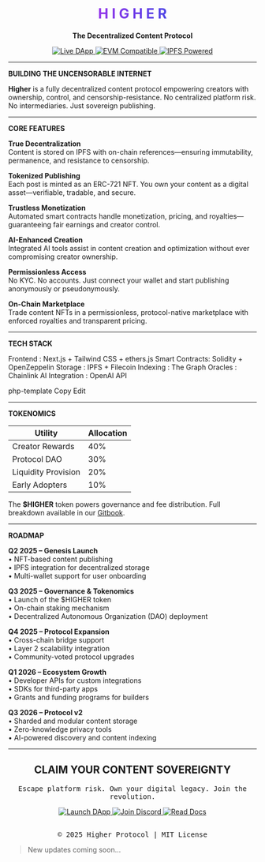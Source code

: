 <div align="center">
  <h1>
    <span style="background: linear-gradient(90deg, #9333EA 0%, #4F46E5 100%); -webkit-background-clip: text; -webkit-text-fill-color: transparent;">H I G H E R</span>
  </h1>

  <p><strong>The Decentralized Content Protocol</strong></p>

  <div>
    <a href="https://higher-woad.vercel.app/" target="_blank">
      <img src="https://img.shields.io/badge/DAPP-5D3FD3?style=for-the-badge&logo=ethereum&logoColor=white" alt="Live DApp" />
    </a>
    <a href="https://higher-woad.vercel.app/" target="_blank">
      <img src="https://img.shields.io/badge/EVM_COMPATIBLE-6366F1?style=for-the-badge&logo=ethereum&logoColor=white" alt="EVM Compatible" />
    </a>
    <a href="https://higher-woad.vercel.app/" target="_blank">
      <img src="https://img.shields.io/badge/IPFS_POWERED-22C55E?style=for-the-badge&logo=ipfs&logoColor=white" alt="IPFS Powered" />
    </a>
  </div>
</div>

---

<strong>BUILDING THE UNCENSORABLE INTERNET</strong>

<strong>Higher</strong> is a fully decentralized content protocol empowering creators with ownership, control, and censorship-resistance. No centralized platform risk. No intermediaries. Just sovereign publishing.

---

<strong>CORE FEATURES</strong>

<strong>True Decentralization</strong>  
Content is stored on IPFS with on-chain references—ensuring immutability, permanence, and resistance to censorship.

<strong>Tokenized Publishing</strong>  
Each post is minted as an ERC-721 NFT. You own your content as a digital asset—verifiable, tradable, and secure.

<strong>Trustless Monetization</strong>  
Automated smart contracts handle monetization, pricing, and royalties—guaranteeing fair earnings and creator control.

<strong>AI-Enhanced Creation</strong>  
Integrated AI tools assist in content creation and optimization without ever compromising creator ownership.

<strong>Permissionless Access</strong>  
No KYC. No accounts. Just connect your wallet and start publishing anonymously or pseudonymously.

<strong>On-Chain Marketplace</strong>  
Trade content NFTs in a permissionless, protocol-native marketplace with enforced royalties and transparent pricing.

---

<strong>TECH STACK</strong>

Frontend : Next.js + Tailwind CSS + ethers.js
Smart Contracts: Solidity + OpenZeppelin
Storage : IPFS + Filecoin
Indexing : The Graph
Oracles : Chainlink
AI Integration : OpenAI API

php-template
Copy
Edit

---

<strong>TOKENOMICS</strong>

| <strong>Utility</strong>            | <strong>Allocation</strong> |
|------------------------------------|-----------------------------|
| Creator Rewards                    | 40%                         |
| Protocol DAO                       | 30%                         |
| Liquidity Provision                | 20%                         |
| Early Adopters                     | 10%                         |

The <strong>$HIGHER</strong> token powers governance and fee distribution. Full breakdown available in our [Gitbook](https://example.com).

---

<strong>ROADMAP</strong>

<strong>Q2 2025 – Genesis Launch</strong>  
• NFT-based content publishing  
• IPFS integration for decentralized storage  
• Multi-wallet support for user onboarding

<strong>Q3 2025 – Governance & Tokenomics</strong>  
• Launch of the $HIGHER token  
• On-chain staking mechanism  
• Decentralized Autonomous Organization (DAO) deployment

<strong>Q4 2025 – Protocol Expansion</strong>  
• Cross-chain bridge support  
• Layer 2 scalability integration  
• Community-voted protocol upgrades

<strong>Q1 2026 – Ecosystem Growth</strong>  
• Developer APIs for custom integrations  
• SDKs for third-party apps  
• Grants and funding programs for builders

<strong>Q3 2026 – Protocol v2</strong>  
• Sharded and modular content storage  
• Zero-knowledge privacy tools  
• AI-powered discovery and content indexing

---

<div align="center">
  <h2><strong>CLAIM YOUR CONTENT SOVEREIGNTY</strong></h2>
  <p style="font-family: monospace;">Escape platform risk. Own your digital legacy. Join the revolution.</p>

  <a href="https://higher-woad.vercel.app/" target="_blank">
    <img src="https://img.shields.io/badge/LAUNCH_DAPP-8B5CF6?style=for-the-badge&logo=ethereum&logoColor=white" alt="Launch DApp" />
  </a>

  <a href="https://linktr.ee/LNC_COMMUNITY" target="_blank">
    <img src="https://img.shields.io/badge/JOIN_DISCORD-5865F2?style=for-the-badge&logo=discord&logoColor=white" alt="Join Discord" />
  </a>

  <a href="#" target="_blank">
    <img src="https://img.shields.io/badge/READ_DOCS-22C55E?style=for-the-badge&logo=gitbook&logoColor=white" alt="Read Docs" />
  </a>

  <p style="margin-top: 30px; font-family: monospace;">© 2025 Higher Protocol | MIT License</p>
</div>

> New updates coming soon...
